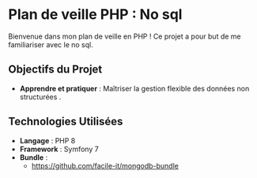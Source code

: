 # Plan de veille PHP : No sql

Bienvenue dans mon plan de veille en PHP ! Ce projet a pour but de me familiariser avec le no sql.

## Objectifs du Projet

- **Apprendre et pratiquer** : Maîtriser la gestion flexible des données non structurées .

## Technologies Utilisées

- **Langage** : PHP 8
- **Framework** : Symfony 7
- **Bundle** : 
    - https://github.com/facile-it/mongodb-bundle